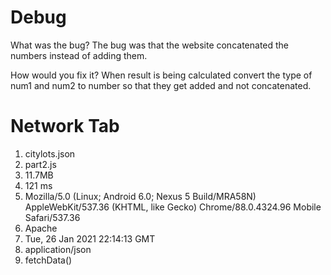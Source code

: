 # Debug
What was the bug?
The bug was that the website concatenated the numbers instead of adding them.

How would you fix it?
When result is being calculated convert the type of num1 and num2 to number so that they get added and not concatenated.

# Network Tab

1. citylots.json
2. part2.js
3. 11.7MB
4. 121 ms
5. Mozilla/5.0 (Linux; Android 6.0; Nexus 5 Build/MRA58N) AppleWebKit/537.36 (KHTML, like Gecko) Chrome/88.0.4324.96 Mobile Safari/537.36
6. Apache
7. Tue, 26 Jan 2021 22:14:13 GMT
8. application/json
9. fetchData()
